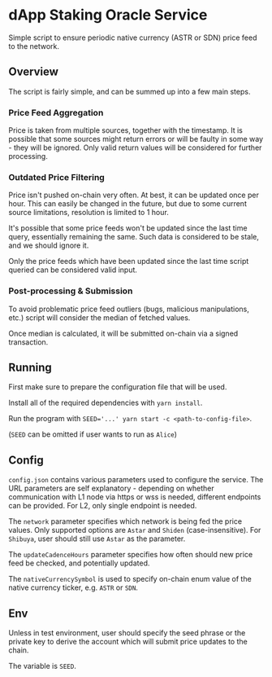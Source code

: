 # dApp Staking Oracle Service

Simple script to ensure periodic native currency (ASTR or SDN) price feed to the network.

## Overview

The script is fairly simple, and can be summed up into a few main steps.

### Price Feed Aggregation

Price is taken from multiple sources, together with the timestamp.
It is possible that some sources might return errors or will be faulty in some way - they will be ignored.
Only valid return values will be considered for further processing.

### Outdated Price Filtering

Price isn't pushed on-chain very often. At best, it can be updated once per hour.
This can easily be changed in the future, but due to some current source limitations, resolution is limited to 1 hour.

It's possible that some price feeds won't be updated since the last time query, essentially remaining the same.
Such data is considered to be stale, and we should ignore it.

Only the price feeds which have been updated since the last time script queried can be considered valid input.

### Post-processing & Submission

To avoid problematic price feed outliers (bugs, malicious manipulations, etc.) script will consider the median of fetched values.

Once median is calculated, it will be submitted on-chain via a signed transaction.

## Running

First make sure to prepare the configuration file that will be used.

Install all of the required dependencies with `yarn install`.

Run the program with `SEED='...' yarn start -c <path-to-config-file>`.

(`SEED` can be omitted if user wants to run as `Alice`)

## Config

`config.json` contains various parameters used to configure the service.
The URL parameters are self explanatory - depending on whether communication with L1 node via https or wss is needed, different endpoints can be provided. For L2, only single endpoint is needed.

The `network` parameter specifies which network is being fed the price values. Only supported options are `Astar` and `Shiden` (case-insensitive). For `Shibuya`, user should still use `Astar` as the parameter.

The `updateCadenceHours` parameter specifies how often should new price feed be checked, and potentially updated.

The `nativeCurrencySymbol` is used to specify on-chain enum value of the native currency ticker, e.g. `ASTR` or `SDN`.

## Env

Unless in test environment, user should specify the seed phrase or the private key to derive the account which will submit price updates to the chain.

The variable is `SEED`.
